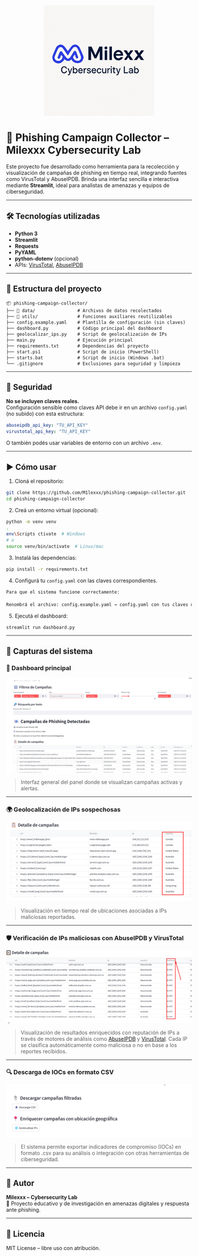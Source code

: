 
<p align="center">
  <img src="https://github.com/M1lexxx/phishing-campaign-collector/raw/main/logo-milexx.jpeg" alt="Milexx Cybersecurity Lab" width="300"/>
</p>

# 📧 Phishing Campaign Collector – Milexxx Cybersecurity Lab

Este proyecto fue desarrollado como herramienta para la recolección y visualización de campañas de phishing en tiempo real, integrando fuentes como VirusTotal y AbuseIPDB. Brinda una interfaz sencilla e interactiva mediante **Streamlit**, ideal para analistas de amenazas y equipos de ciberseguridad.

---

## 🛠️ Tecnologías utilizadas

- **Python 3**
- **Streamlit**
- **Requests**
- **PyYAML**
- **python-dotenv** (opcional)
- APIs: [VirusTotal](https://www.virustotal.com/), [AbuseIPDB](https://www.abuseipdb.com/)

---

## 📁 Estructura del proyecto

```
📦 phishing-campaign-collector/
├── 📂 data/                # Archivos de datos recolectados
├── 📂 utils/               # Funciones auxiliares reutilizables
├── config.example.yaml    # Plantilla de configuración (sin claves)
├── dashboard.py           # Código principal del dashboard
├── geolocalizar_ips.py    # Script de geolocalización de IPs
├── main.py                # Ejecución principal
├── requirements.txt       # Dependencias del proyecto
├── start.ps1              # Script de inicio (PowerShell)
├── starts.bat             # Script de inicio (Windows .bat)
└── .gitignore             # Exclusiones para seguridad y limpieza
```

---

## 🔐 Seguridad

**No se incluyen claves reales.**  
Configuración sensible como claves API debe ir en un archivo `config.yaml` (no subido) con esta estructura:

```yaml
abuseipdb_api_key: "TU_API_KEY"
virustotal_api_key: "TU_API_KEY"
```

O también podés usar variables de entorno con un archivo `.env`.

---

## ▶️ Cómo usar

1. Cloná el repositorio:
```bash
git clone https://github.com/M1lexxx/phishing-campaign-collector.git
cd phishing-campaign-collector
```

2. Creá un entorno virtual (opcional):
```bash
python -m venv venv
.
env\Scripts ctivate  # Windows
# o
source venv/bin/activate  # Linux/mac
```

3. Instalá las dependencias:
```bash
pip install -r requirements.txt
```

4. Configurá tu `config.yaml` con las claves correspondientes.
```bash
Para que el sistema funcione correctamente:

Renombrá el archivo: config.example.yaml → config.yaml con tus claves de AbuseIPDB y VirusTotal.
```

5. Ejecutá el dashboard:
```bash
streamlit run dashboard.py
```
---

## 📸 Capturas del sistema

### 🧠 Dashboard principal

![Dashboard en ejecución](https://github.com/M1lexxx/phishing-campaign-collector/raw/main/screenshot-dashboard.jpg)

> Interfaz general del panel donde se visualizan campañas activas y alertas.

---

### 🌍 Geolocalización de IPs sospechosas

![IPs geolocalizadas](https://github.com/M1lexxx/phishing-campaign-collector/raw/main/screenshot-geolocalizacion.jpg)

> Visualización en tiempo real de ubicaciones asociadas a IPs maliciosas reportadas.

---

### 🛡️ Verificación de IPs maliciosas con AbuseIPDB y VirusTotal

![IPs geolocalizadas](https://github.com/M1lexxx/phishing-campaign-collector/raw/main/vt.jpg)

> Visualización de resultados enriquecidos con reputación de IPs a través de motores de análisis como [AbuseIPDB](https://www.abuseipdb.com/) y [VirusTotal](https://www.virustotal.com/). Cada IP se clasifica automáticamente como maliciosa o no en base a los reportes recibidos.

---

### 🔍 Descarga de IOCs en formato CSV

![Consulta API](https://github.com/M1lexxx/phishing-campaign-collector/raw/main/screenshot-csv.jpg)

> El sistema permite exportar indicadores de compromiso (IOCs) en formato .csv para su análisis o integración con otras herramientas de ciberseguridad.

---

## 👤 Autor

**Milexxx – Cybersecurity Lab**  
🔎 Proyecto educativo y de investigación en amenazas digitales y respuesta ante phishing.

---

## 📄 Licencia

MIT License – libre uso con atribución.
